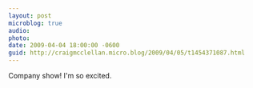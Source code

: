```yaml
---
layout: post
microblog: true
audio: 
photo: 
date: 2009-04-04 18:00:00 -0600
guid: http://craigmcclellan.micro.blog/2009/04/05/t1454371087.html
---
```

Company show! I'm so excited.
